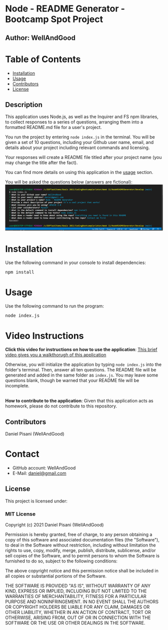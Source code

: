 # Node - README Generator - Bootcamp Spot Project
## Author: WellAndGood

# Table of Contents
* [Installation](#installation)
* [Usage](#usage)
* [Contributors](#contributors)
* [License](#license)

## Description
This application uses Node.js, as well as the Inquirer and FS npm libraries, to collect responses to a series of questions, arranging them into a formatted README.md file for a user's project.  

You run the project by entering `node index.js` in the terminal. You will be given a set of 10 questions, including your Github user name, email, and details about your project including relevant commands and licensing.

Your responses will create a README file titled after your project name (you may change the title after the fact). 

You can find more details on using this application in the [usage](#usage) section.

You will be asked the questions below (answers are fictional):
![Appearance Upon Deployment](/Develop/Screenshot.png)

# Installation
Use the following command in your console to install dependencies:
<pre>npm install</pre>

# Usage
Use the following command to run the program:
<pre>node index.js</pre>

# Video Instructions
**Click this video for instructions on how to use the application**: [This brief video gives you a walkthorugh of this application](https://youtu.be/3v37d0V2azg)<br>

Otherwise, you will initialize the application by typing `node index.js` into the folder's terminal. Then, answer all ten questions. The README file will be generated and added in the same folder as `index.js`. You may leave some questions blank, though be warned that your README file will be incomplete.
<br><br>

**How to contribute to the application**: Given that this application acts as homework, please do not contribute to this repository.

## Contributors
Daniel Pisani (WellAndGood)

# Contact
* GitHub account: WellAndGood
* E-Mail: daniel@gmail.com


## License
This project is licensed under:

### MIT License

Copyright (c) 2021 Daniel Pisani (WellAndGood) 

Permission is hereby granted, free of charge, to any person obtaining a copy of this software and associated documentation files (the "Software"), to deal in the Software without restriction, including without limitation the rights to use, copy, modify, merge, publish, distribute, sublicense, and/or sell copies of the Software, and to permit persons to whom the Software is furnished to do so, subject to the following conditions:

The above copyright notice and this permission notice shall be included in all copies or substantial portions of the Software.

THE SOFTWARE IS PROVIDED "AS IS", WITHOUT WARRANTY OF ANY KIND, EXPRESS OR IMPLIED, INCLUDING BUT NOT LIMITED TO THE WARRANTIES OF MERCHANTABILITY, FITNESS FOR A PARTICULAR PURPOSE AND NONINFRINGEMENT. IN NO EVENT SHALL THE AUTHORS OR COPYRIGHT HOLDERS BE LIABLE FOR ANY CLAIM, DAMAGES OR OTHER LIABILITY, WHETHER IN AN ACTION OF CONTRACT, TORT OR OTHERWISE, ARISING FROM, OUT OF OR IN CONNECTION WITH THE SOFTWARE OR THE USE OR OTHER DEALINGS IN THE SOFTWARE.
